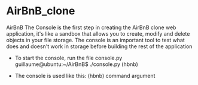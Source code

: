 # AirBnB_clone
AirBnB The Console is the first step in creating the AirBnB clone web application, it's like a sandbox that allows you to create, modify and delete objects in your file storage.
The console is an important tool to test what does and doesn't work in storage before building the rest of the application

* To start the console, run the file console.py
guillaume@ubuntu:~/AirBnB$ ./console.py
(hbnb)

* The console is used like this:
(hbnb) command argument
